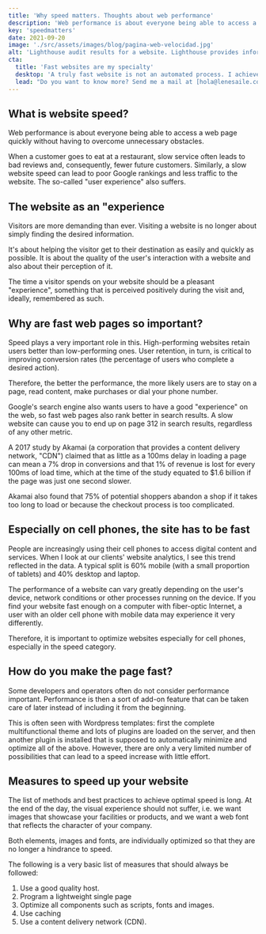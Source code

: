 ```yaml
---
title: 'Why speed matters. Thoughts about web performance'
description: 'Web performance is about everyone being able to access a web page quickly without having to overcome unnecessary obstacles.'
key: 'speedmatters'
date: 2021-09-20
image: './src/assets/images/blog/pagina-web-velocidad.jpg'
alt: 'Lighthouse audit results for a website. Lighthouse provides information about the performance, SEO, usability and accessibility of a site.'
cta:
  title: 'Fast websites are my specialty'
  desktop: 'A truly fast website is not an automated process. I achieve efficient websites with strategy, experience and detailed work.'
  lead: "Do you want to know more? Send me a mail at [hola@lenesaile.com](mailto:hola@lenesaile.com). I'll be happy to tell you more!"
---
```


## What is website speed?

Web performance is about everyone being able to access a web page quickly without having to overcome unnecessary obstacles.

When a customer goes to eat at a restaurant, slow service often leads to bad reviews and, consequently, fewer future customers. Similarly, a slow website speed can lead to poor Google rankings and less traffic to the website. The so-called "user experience" also suffers.

## The website as an "experience

Visitors are more demanding than ever. Visiting a website is no longer about simply finding the desired information.

It's about helping the visitor get to their destination as easily and quickly as possible. It is about the quality of the user's interaction with a website and also about their perception of it.

The time a visitor spends on your website should be a pleasant "experience", something that is perceived positively during the visit and, ideally, remembered as such.

## Why are fast web pages so important?

Speed plays a very important role in this. High-performing websites retain users better than low-performing ones. User retention, in turn, is critical to improving conversion rates (the percentage of users who complete a desired action).

Therefore, the better the performance, the more likely users are to stay on a page, read content, make purchases or dial your phone number.

Google's search engine also wants users to have a good "experience" on the web, so fast web pages also rank better in search results. A slow website can cause you to end up on page 312 in search results, regardless of any other metric.

A 2017 study by Akamai (a corporation that provides a content delivery network, "CDN") claimed that as little as a 100ms delay in loading a page can mean a 7% drop in conversions and that 1% of revenue is lost for every 100ms of load time, which at the time of the study equated to $1.6 billion if the page was just one second slower.

Akamai also found that 75% of potential shoppers abandon a shop if it takes too long to load or because the checkout process is too complicated.

## Especially on cell phones, the site has to be fast

People are increasingly using their cell phones to access digital content and services. When I look at our clients' website analytics, I see this trend reflected in the data. A typical split is 60% mobile (with a small proportion of tablets) and 40% desktop and laptop.

The performance of a website can vary greatly depending on the user's device, network conditions or other processes running on the device. If you find your website fast enough on a computer with fiber-optic Internet, a user with an older cell phone with mobile data may experience it very differently.

Therefore, it is important to optimize websites especially for cell phones, especially in the speed category.

## How do you make the page fast?

Some developers and operators often do not consider performance important. Performance is then a sort of add-on feature that can be taken care of later instead of including it from the beginning.

This is often seen with Wordpress templates: first the complete multifunctional theme and lots of plugins are loaded on the server, and then another plugin is installed that is supposed to automatically minimize and optimize all of the above. However, there are only a very limited number of possibilities that can lead to a speed increase with little effort.

## Measures to speed up your website

The list of methods and best practices to achieve optimal speed is long. At the end of the day, the visual experience should not suffer, i.e. we want images that showcase your facilities or products, and we want a web font that reflects the character of your company.

Both elements, images and fonts, are individually optimized so that they are no longer a hindrance to speed.

The following is a very basic list of measures that should always be followed:

1. Use a good quality host.
2. Program a lightweight single page
3. Optimize all components such as scripts, fonts and images.
4. Use caching
5. Use a content delivery network (CDN).
